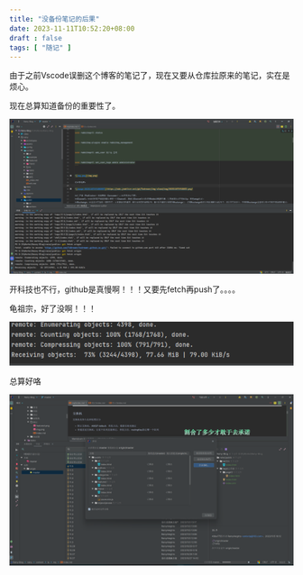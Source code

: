 ```yaml
---
title: "没备份笔记的后果"
date: 2023-11-11T10:52:20+08:00
draft : false
tags: [ "随记" ]
---
```

由于之前Vscode误删这个博客的笔记了，现在又要从仓库拉原来的笔记，实在是烦心。

现在总算知道备份的重要性了。

![img.png](featured.png)

开科技也不行，github是真慢啊！！！又要先fetch再push了。。。。

龟祖宗，好了没啊！！！

![img.png](img.png)

总算好咯

![img_1.png](img_1.png)
